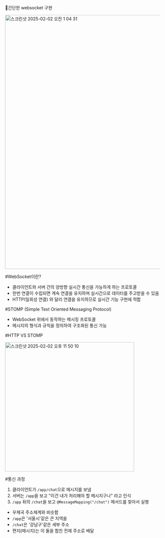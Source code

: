 🌟간단한 websocket 구현 



<img width="826" alt="스크린샷 2025-02-02 오전 1 04 31" src="https://github.com/user-attachments/assets/ec7aff25-e59c-4d8f-b665-fea6d7f5bfd1" />


#WebSocket이란?

- 클라이언트와 서버 간의 양방향 실시간 통신을 가능하게 하는 프로토콜
- 한번 연결이 수립되면 계속 연결을 유지하며 실시간으로 데이터를 주고받을 수 있음
- HTTP(일회성 연결) 와 달리 연결을 유지하므로 실시간 기능 구현에 적합

#STOMP (Simple Text Oriented Messaging Protocol)

- WebSocket 위에서 동작하는 메시징 프로토콜
- 메시지의 형식과 규칙을 정의하여 구조화된 통신 가능

#HTTP VS STOMP 




<img width="420" alt="스크린샷 2025-02-02 오후 11 50 10" src="https://github.com/user-attachments/assets/199efba5-01a9-4ce4-b3c1-75962026d51e" />

  

#통신 과정 
1. 클라이언트가 `/app/chat`으로 메시지를 보냄
2. 서버는 `/app`을 보고 "이건 내가 처리해야 할 메시지구나" 라고 인식
3. `/app` 뒤의 `/chat`을 보고 `@MessageMapping("/chat")` 메서드를 찾아서 실행

- 우체국 주소체계와 비슷함
- `/app`은 '서울시'같은 큰 지역을
- `/chat`은 '강남구'같은 세부 주소
- 편지(메시지)는 이 둘을 합친 전체 주소로 배달

